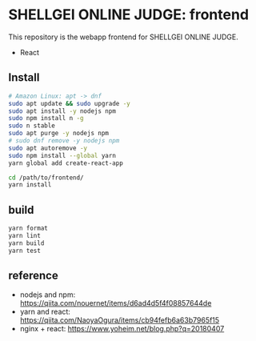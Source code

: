 # SHELLGEI ONLINE JUDGE: frontend
This repository is the webapp frontend for SHELLGEI ONLINE JUDGE.

- React

## Install

```sh
# Amazon Linux: apt -> dnf
sudo apt update && sudo upgrade -y
sudo apt install -y nodejs npm
sudo npm install n -g
sudo n stable
sudo apt purge -y nodejs npm
# sudo dnf remove -y nodejs npm
sudo apt autoremove -y
sudo npm install --global yarn
yarn global add create-react-app
```

```sh
cd /path/to/frontend/
yarn install
```

## build

```sh
yarn format
yarn lint
yarn build
yarn test
```

## reference
- nodejs and npm: https://qiita.com/nouernet/items/d6ad4d5f4f08857644de
- yarn and react: https://qiita.com/NaoyaOgura/items/cb94fefb6a63b7965f15
- nginx + react: https://www.yoheim.net/blog.php?q=20180407